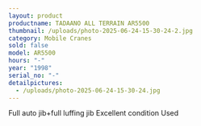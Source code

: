 ```yaml
---
layout: product
productname: TADAANO ALL TERRAIN AR5500
thumbnail: /uploads/photo-2025-06-24-15-30-24-2.jpg
category: Mobile Cranes
sold: false
model: AR5500
hours: "-"
year: "1998"
serial_no: "-"
detailpictures:
  - /uploads/photo-2025-06-24-15-30-24.jpg
---
```

Full auto jib+full luffing jib
Excellent condition Used